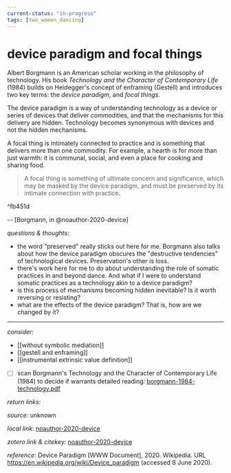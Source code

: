 ```yaml
---
current-status: "in-progress"
tags: [two_women_dancing]
---
```


# device paradigm and focal things

Albert Borgmann is an American scholar working in the philosophy of technology. His book _Technology and the Character of Contemporary Life_ (1984) builds on Heidegger's concept of enframing (Gestell) and introduces two key terms: the _device paradigm_, and _focal things_. 

The device paradigm is a way of understanding technology as a device or series of devices that deliver commodities, and that the mechanisms for this delivery are hidden. Technology becomes synonymous with devices and not the hidden mechanisms. 

A focal thing is intimately connected to practice and is something that delivers more than one commodity. For example, a hearth is for more than just warmth: it is communal, social, and even a place for cooking and sharing food. 

>A focal thing is something of ultimate concern and significance, which may be masked by the device paradigm, and must be preserved by its intimate connection with practice.

^fb451d

-- [Borgmann, in @noauthor-2020-device]

_questions & thoughts:_

- the word "preserved" really sticks out here for me. Borgmann also talks about how the device paradigm obscures the "destructive tendencies" of technological devices. Preservation's other is loss.
- there's work here for me to do about understanding the role of somatic practices in and beyond dance. And what if I were to understand somatic practices as a technology akin to a device paradigm?
- is this process of mechanisms becoming hidden inevitable? Is it worth reversing or resisting? 
- what are the effects of the device paradigm? That is, how are we changed by it? 

--- 

_consider:_ 

- [[without symbolic mediation]]
- [[gestell and enframing]]
- [[instrumental extrinsic value definition]]
- [ ] scan Borgmann's Technology and the Character of Contemporary Life (1984) to decide if warrants detailed reading: [borgmann-1984-technology.pdf](hook://file/nqMct1Yyk?p=c2tlbGxpcy9Eb3dubG9hZHM=&n=borgmann-1984-technology.pdf)

_return links:_



_source:_  unknown   

_local link:_ [noauthor-2020-device](hook://file/kxDLnIfG7?p=c2tlbGxpcy9Eb3dubG9hZHM=&n=noauthor-2020-device.pdf)

_zotero link & citekey:_ [noauthor-2020-device](zotero://select/items/1_RWWSGIMK)

_reference:_ Device Paradigm [WWW Document], 2020. Wikipedia. URL <https://en.wikipedia.org/wiki/Device_paradigm> (accessed 8 June 2020).


